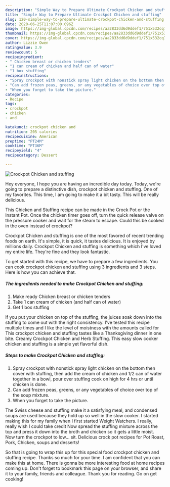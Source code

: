 ```yaml
---
description: "Simple Way to Prepare Ultimate Crockpot Chicken and stuffing"
title: "Simple Way to Prepare Ultimate Crockpot Chicken and stuffing"
slug: 120-simple-way-to-prepare-ultimate-crockpot-chicken-and-stuffing
date: 2020-06-25T11:07:00.096Z
image: https://img-global.cpcdn.com/recipes/aa2833dd6d9ddef1/751x532cq70/crockpot-chicken-and-stuffing-recipe-main-photo.jpg
thumbnail: https://img-global.cpcdn.com/recipes/aa2833dd6d9ddef1/751x532cq70/crockpot-chicken-and-stuffing-recipe-main-photo.jpg
cover: https://img-global.cpcdn.com/recipes/aa2833dd6d9ddef1/751x532cq70/crockpot-chicken-and-stuffing-recipe-main-photo.jpg
author: Lizzie Owen
ratingvalue: 3.9
reviewcount: 5
recipeingredient:
- " Chicken breast or chicken tenders"
- "1 can cream of chicken and half can of water"
- "1 box stuffing"
recipeinstructions:
- "Spray crockpot with nonstick spray light chicken on the bottom then cover with stuffing, then add the cream of chicken and 1/2 can of water together in a bowl, pour over stuffing cook on high for 4 hrs or until chicken is done."
- "Can add frozen peas, greens, or any vegetables of choice over top of the soup mixture."
- "When you forget to take the picture."
categories:
- Recipe
tags:
- crockpot
- chicken
- and

katakunci: crockpot chicken and 
nutrition: 205 calories
recipecuisine: American
preptime: "PT24M"
cooktime: "PT36M"
recipeyield: "4"
recipecategory: Dessert

---
```



![Crockpot Chicken and stuffing](https://img-global.cpcdn.com/recipes/aa2833dd6d9ddef1/751x532cq70/crockpot-chicken-and-stuffing-recipe-main-photo.jpg)

Hey everyone, I hope you are having an incredible day today. Today, we're going to prepare a distinctive dish, crockpot chicken and stuffing. One of my favorites. This time, I am going to make it a bit tasty. This will be really delicious.

This Chicken and Stuffing recipe can be made in the Crock Pot or the Instant Pot. Once the chicken timer goes off, turn the quick release valve on the pressure cooker and wait for the steam to escape. Could this be cooked in the oven instead of crockpot?

Crockpot Chicken and stuffing is one of the most favored of recent trending foods on earth. It's simple, it is quick, it tastes delicious. It is enjoyed by millions daily. Crockpot Chicken and stuffing is something which I've loved my entire life. They're fine and they look fantastic.


To get started with this recipe, we have to prepare a few ingredients. You can cook crockpot chicken and stuffing using 3 ingredients and 3 steps. Here is how you can achieve that.

<!--inarticleads1-->

##### The ingredients needed to make Crockpot Chicken and stuffing:

1. Make ready  Chicken breast or chicken tenders
1. Take 1 can cream of chicken (and half can of water)
1. Get 1 box stuffing


If you put your chicken on top of the stuffing, the juices soak down into the stuffing to come out with the right consistency. I&#39;ve tested this recipe multiple times and I like the level of moistness with the amounts called for This crockpot chicken and stuffing tastes like a Thanksgiving dinner in one bite. Creamy Crockpot Chicken and Herb Stuffing. This easy slow cooker chicken and stuffing is a simple yet flavorful dish. 

<!--inarticleads2-->

##### Steps to make Crockpot Chicken and stuffing:

1. Spray crockpot with nonstick spray light chicken on the bottom then cover with stuffing, then add the cream of chicken and 1/2 can of water together in a bowl, pour over stuffing cook on high for 4 hrs or until chicken is done.
1. Can add frozen peas, greens, or any vegetables of choice over top of the soup mixture.
1. When you forget to take the picture.


The Swiss cheese and stuffing make it a satisfying meal, and condensed soups are used because they hold up so well in the slow cooker. I started making this for my family when I first started Weight Watchers. I really, really wish I could take credit Now spread the stuffing mixture across the top and press it down into the broth and chicken so it gets a little moist. Now turn the crockpot to low… sit. Delicious crock pot recipes for Pot Roast, Pork, Chicken, soups and desserts! 

So that is going to wrap this up for this special food crockpot chicken and stuffing recipe. Thanks so much for your time. I am confident that you can make this at home. There is gonna be more interesting food at home recipes coming up. Don't forget to bookmark this page on your browser, and share it to your family, friends and colleague. Thank you for reading. Go on get cooking!
